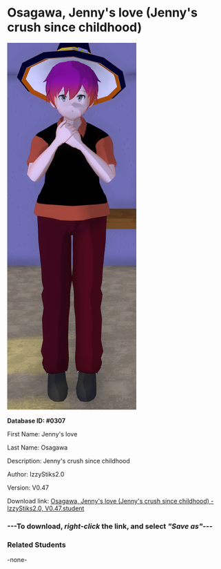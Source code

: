 # Osagawa, Jenny's love (Jenny's crush since childhood)

<img src="Files/Osagawa, Jenny's love (Jenny's crush since childhood).png" title="Osagawa, Jenny's love (Jenny's crush since childhood) - IzzyStiks2.0, V0.47">

**Database ID: #0307**

First Name: Jenny's love

Last Name: Osagawa

Description: Jenny's crush since childhood

Author: IzzyStiks2.0

Version: V0.47

Download link: <a href="https://raw.githubusercontent.com/Arbiter1223/Daigaku-Gurashi-Custom-Students/master/Students/Files/Osagawa%2C%20Jenny's%20love%20(Jenny's%20crush%20since%20childhood)%20-%20IzzyStiks2.0%2C%20V0.47.student">Osagawa, Jenny's love (Jenny's crush since childhood) - IzzyStiks2.0, V0.47.student</a>

### ---**To download, _right-click_ the link, and select _"Save as"_**---

### Related Students

-none-
